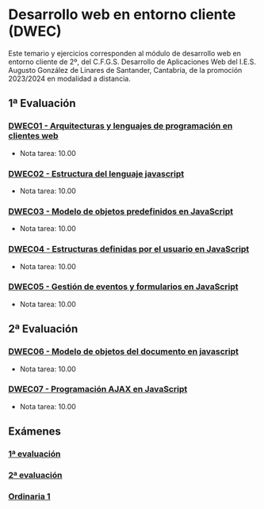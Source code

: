 # Desarrollo web en entorno cliente (DWEC)
Este temario y ejercicios corresponden al módulo de desarrollo web en entorno cliente de 2º, del C.F.G.S. Desarrollo de Aplicaciones Web del I.E.S. Augusto González de Linares de Santander, Cantabria, de la promoción 2023/2024 en modalidad a distancia.
## 1ª Evaluación
### [DWEC01 - Arquitecturas y lenguajes de programación en clientes web](DWEC01%20-%20Arquitecturas%20y%20lenguajes%20de%20programaci%C3%B3n%20en%20clientes%20web)
* Nota tarea: 10.00
### [DWEC02 - Estructura del lenguaje javascript](DWEC02%20-%20Estructura%20del%20lenguaje%20javascript)
* Nota tarea: 10.00
### [DWEC03 - Modelo de objetos predefinidos en JavaScript](DWEC03%20-%20Modelo%20de%20objetos%20predefinidos%20en%20JavaScript)
* Nota tarea: 10.00
### [DWEC04 - Estructuras definidas por el usuario en JavaScript](DWEC04%20-%20Estructuras%20definidas%20por%20el%20usuario%20en%20JavaScript)
* Nota tarea: 10.00
### [DWEC05 - Gestión de eventos y formularios en JavaScript](DWEC05%20-%20Gesti%C3%B3n%20de%20eventos%20y%20formularios%20en%20JavaScript)
* Nota tarea: 10.00
## 2ª Evaluación
### [DWEC06 - Modelo de objetos del documento en javascript](DWEC06%20-%20Modelo%20de%20objetos%20del%20documento%20en%20javascript)
* Nota tarea: 10.00
### [DWEC07 - Programación AJAX en JavaScript](DWEC07%20-%20Programaci%C3%B3n%20AJAX%20en%20JavaScript)
* Nota tarea: 10.00
## Exámenes
### [1ª evaluación](DWEC%20-%20Examen%201ª%20evaluación)
### [2ª evaluación]()
### [Ordinaria 1]()
